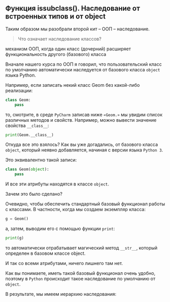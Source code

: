 
## Функция issubclass(). Наследование от встроенных типов и от object

Таким образом мы разобрали второй кит – ООП – наследование. 


> Что означает наследование классов? 

механизм ООП, когда один класс (дочерний) расширяет функциональность другого (базового) класса


Вначале нашего курса по ООП я говорил, что пользовательский класс по умолчанию автоматически наследуется от базового класса `object` языка Python. 

Например, если записать некий класс Geom без какой-либо реализации:

```python
class Geom:
    pass
```

то, смотрите, в среде `PyCharm` записав ниже `«Geom.»` мы увидим список различных методов и свойств. Например, можно вывести значение свойства `__class__`:

```python
print(Geom.__class__)
```

Откуда все это взялось? Как вы уже догадались, от базового класса `object`, который неявно добавляется, начиная с версии языка `Python 3`. 

Это эквивалентно такой записи:

```python
class Geom(object):
    pass
```
И все эти атрибуты находятся в классе `object`.

Зачем это было сделано?

Очевидно, чтобы обеспечить стандартный базовый функционал работы с классами.
В частности, когда мы создаем экземпляр класса:

```python
g = Geom()
```

а, затем, выводим его с помощью функции `print`:

```python
print(g)
```
то автоматически отрабатывает магический метод `__str__`, который определен в базовом классе object. 

И так со всеми атрибутами, ничего лишнего там нет. 

Как вы понимаете, иметь такой базовый функционал очень удобно, поэтому в `Python` происходит такое наследование по умолчанию от `object`.

В результате, мы имеем иерархию наследования: